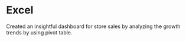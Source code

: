 # Excel
Created an insightful dashboard for store sales by analyzing the growth trends by using pivot table.
